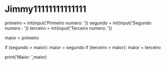 # Jimmy11111111111111
primeiro = int(input('Primeiro numero: '))
segundo  = int(input('Segundo numero : '))
terceiro = int(input('Terceiro numero: '))

maior = primeiro

if (segundo > maior):
        maior = segundo
if (terceiro > maior):
        maior = terceiro

print('Maior: ',maior)
